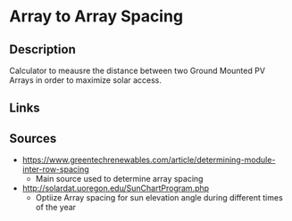 # Array to Array Spacing

## Description
Calculator to meausre the distance between two Ground Mounted PV Arrays in order to maximize solar access.

## Links

## Sources
* https://www.greentechrenewables.com/article/determining-module-inter-row-spacing
  - Main source used to determine array spacing
* http://solardat.uoregon.edu/SunChartProgram.php
  - Optiize Array spacing for sun elevation angle during different times of the year